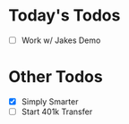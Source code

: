# Today's Todos

- [ ] Work w/ Jakes Demo

# Other Todos

- [x] Simply Smarter
- [ ] Start 401k Transfer

